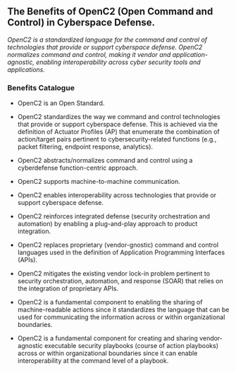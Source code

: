 ## The Benefits of OpenC2 (Open Command and Control) in Cyberspace Defense.


*OpenC2 is a standardized language for the command and control of technologies that provide or support cyberspace defense. OpenC2 normalizes command and control, making it vendor and application-agnostic, enabling interoperability across cyber security tools and applications.*

### Benefits Catalogue
- OpenC2 is an Open Standard.

- OpenC2 standardizes the way we command and control technologies that provide or support cyberspace defense. This is achieved via the definition of Actuator Profiles (AP) that enumerate the combination of action/target pairs pertinent to cybersecurity-related functions (e.g., packet filtering, endpoint response, analytics).

- OpenC2 abstracts/normalizes command and control using a cyberdefense function-centric approach.

- OpenC2 supports machine-to-machine communication.

- OpenC2 enables interoperability across technologies that provide or support cyberspace defense. 

- OpenC2 reinforces integrated defense (security orchestration and automation) by enabling a plug-and-play approach to product integration.

- OpenC2 replaces proprietary (vendor-gnostic) command and control languages used in the definition of Application Programming Interfaces (APIs).

- OpenC2 mitigates the existing vendor lock-in problem pertinent to security orchestration, automation, and response (SOAR) that relies on the integration of proprietary APIs.

- OpenC2 is a fundamental component to enabling the sharing of machine-readable actions since it standardizes the language that can be used for communicating the information across or within organizational boundaries.

- OpenC2 is a fundamental component for creating and sharing vendor-agnostic executable security playbooks (course of action playbooks) across or within organizational boundaries since it can enable interoperability at the command level of a playbook.



